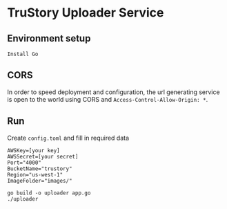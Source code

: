 # TruStory Uploader Service

## Environment setup

```
Install Go
```

## CORS

In order to speed deployment and configuration, the url generating service
is open to the world using CORS and `Access-Control-Allow-Origin: *`.

## Run

Create `config.toml` and fill in required data

```
AWSKey=[your key]
AWSSecret=[your secret]
Port="4000"
BucketName="trustory"
Region="us-west-1"
ImageFolder="images/"
```

```
go build -o uploader app.go
./uploader
```
